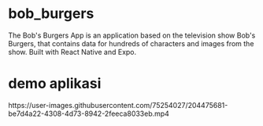 # bob_burgers
The Bob's Burgers App is an application based on the television show Bob's Burgers, that contains data for hundreds of characters and images from the show. Built with React Native and Expo.

<h1> demo aplikasi </h1>
https://user-images.githubusercontent.com/75254027/204475681-be7d4a22-4308-4d73-8942-2feeca8033eb.mp4
